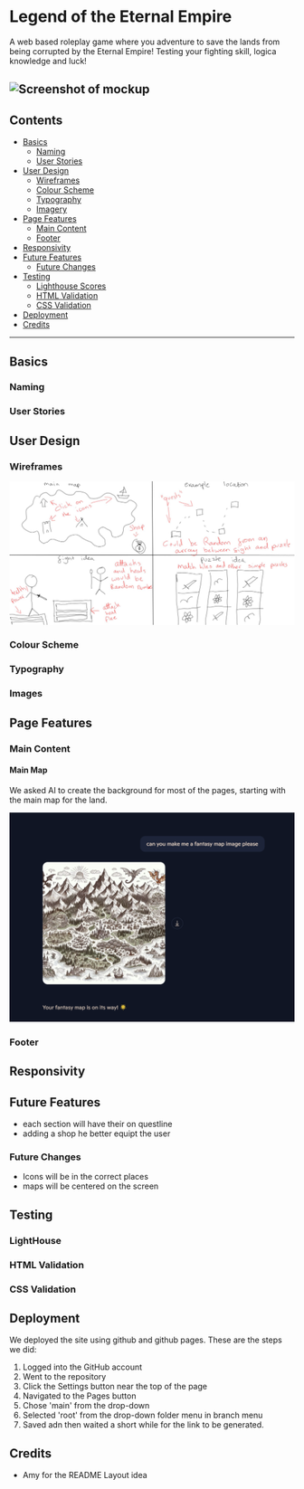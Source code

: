 # **Legend of the Eternal Empire**
A web based roleplay game where you adventure to save the lands from being corrupted by the Eternal Empire! Testing your fighting skill, logica knowledge and luck!
<br>

![Screenshot of mockup]()
---

## **Contents**

- [Basics](#Basic)
    - [Naming](#naming)
    - [User Stories](#user-stories)
- [User Design](#user-design)
    - [Wireframes](#wireframes)
    - [Colour Scheme](#Colour-scheme)
    - [Typography](#Typography)
    - [Imagery](#Imagery)
- [Page Features](#page-features)
    - [Main Content](#main-content)
    - [Footer](#footer)
- [Responsivity](#responsivity)
- [Future Features](#future-features)
    - [Future Changes](#future-changes)
- [Testing](#testing)
    - [Lighthouse Scores](#lighthouse) 
    - [HTML Validation](#html-validation)
    - [CSS Validation](#css-validation)
- [Deployment](#deployment)
- [Credits](#credits)
--- 

## Basics


### Naming

### User Stories 


## User Design


### Wireframes

![An image of hand drawn wireframe that should be ther same accross all devices](assets/images/readMe/wireframes.jpg)

### Colour Scheme

### Typography 


### Images


## Page Features



### Main Content

#### Main Map

We asked AI to create the background for most of the pages, starting with the main map for the land.

![An image of Ai creating the main map image](assets/images/readMe/ai-map.png)


### Footer


## Responsivity 



## Future Features
- each section will have their on questline
- adding a shop he better equipt the user

### Future Changes
- Icons will be in the correct places
- maps will be centered on the screen

## Testing

### LightHouse


### HTML Validation


### CSS Validation


## Deployment
We deployed the site using github and github pages. These are the steps we did:

1. Logged into the GitHub account
2. Went to the repository
3. Click the Settings button near the top of the page
4. Navigated to the Pages button
5. Chose 'main' from the drop-down
6. Selected 'root' from the drop-down folder menu in branch menu
7. Saved adn then waited a short while for the link to be generated.

## Credits
- Amy for the README Layout idea
